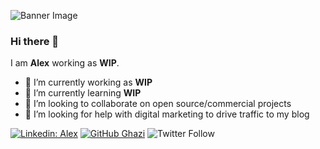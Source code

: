 ![Banner Image]([https://github.com/gkhan205/gkhan205/blob/master/image/Banner.png](https://i.imgur.com/KVojd8n.png))

### Hi there 👋

I am **Alex** working as **WIP**.

- 🔭 I’m currently working as **WIP**
- 🌱 I’m currently learning **WIP**
- 👯 I’m looking to collaborate on open source/commercial projects
- 🤔 I’m looking for help with digital marketing to drive traffic to my blog


[![Linkedin: Alex](https://img.shields.io/badge/-morningmess-blue?style=flat-square&logo=Linkedin&logoColor=white&link=https://www.linkedin.com/in/alex-carido-3b26a595/)](https://www.linkedin.com/in/alex-carido-3b26a595/)
[![GitHub Ghazi](https://img.shields.io/github/followers/morningmess?label=follow&style=social)](https://github.com/morningmess)
![Twitter Follow](https://img.shields.io/twitter/follow/morningmess_?style=social)
